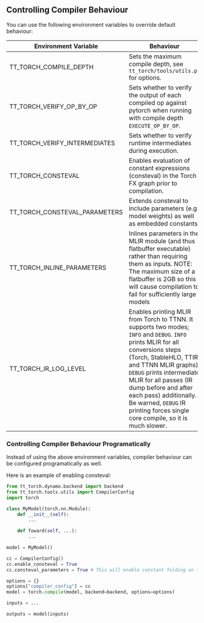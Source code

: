 ## Controlling Compiler Behaviour

You can use the following environment variables to override default behaviour:

| Environment Variable | Behaviour | Default |
| -------------------- | --------- | --------
| TT_TORCH_COMPILE_DEPTH | Sets the maximum compile depth, see `tt_torch/tools/utils.py` for options. | `EXECUTE` |
| TT_TORCH_VERIFY_OP_BY_OP | Sets whether to verify the output of each compiled op against pytorch when running with compile depth `EXECUTE_OP_BY_OP`. | False |
| TT_TORCH_VERIFY_INTERMEDIATES | Sets whether to verify runtime intermediates during execution. | False |
| TT_TORCH_CONSTEVAL | Enables evaluation of constant expressions (consteval) in the Torch FX graph prior to compilation. | False |
| TT_TORCH_CONSTEVAL_PARAMETERS | Extends consteval to include parameters (e.g., model weights) as well as embedded constants. | False |
| TT_TORCH_INLINE_PARAMETERS | Inlines parameters in the MLIR module (and thus flatbuffer executable) rather than requiring them as inputs. NOTE: The maximum size of a flatbuffer is 2GB so this will cause compilation to fail for sufficiently large models | False |
| TT_TORCH_IR_LOG_LEVEL | Enables printing MLIR from Torch to TTNN. It supports two modes; `INFO` and `DEBUG`. `INFO` prints MLIR for all conversions steps (Torch, StableHLO, TTIR and TTNN MLIR graphs). `DEBUG` prints intermediate MLIR for all passes (IR dump before and after each pass) additionally. Be warned, `DEBUG` IR printing forces single core compile, so it is much slower. | Disable |

### Controlling Compiler Behaviour Programatically

Instead of using the above environment variables, compiler behaviour can be configured programatically as well.

Here is an example of enabling consteval:
```py
from tt_torch.dynamo.backend import backend
from tt_torch.tools.utils import CompilerConfig
import torch

class MyModel(torch.nn.Module):
    def __init__(self):
        ...

    def foward(self, ...):
        ...

model = MyModel()

cc = CompilerConfig()
cc.enable_consteval = True
cc.consteval_parameters = True # This will enable constant folding on the parameters in addition to any constants

options = {}
options["compiler_config"] = cc
model = torch.compile(model, backend=backend, options=options)

inputs = ...

outputs = model(inputs)
```
